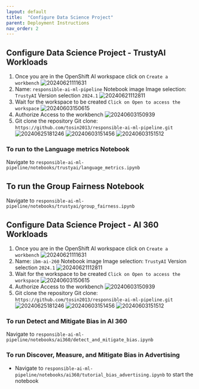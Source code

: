 ```yaml
---
layout: default
title:  "Configure Data Science Project" 
parent: Deployment Instructions
nav_order: 2
---
```


## Configure Data Science Project - TrustyAI Workloads

1. Once you are in the OpenShift AI workspace click on `Create a workbench`
![20240621111631](https://i.imgur.com/z5gcpKY.png)
2. Name: `responsible-ai-ml-pipeline`
Notebook image
Image selection: `TrustyAI`
Version selection `2024.1`
![20240621112811](https://i.imgur.com/JADcoD5.png)
3. Wait for the workspace to be created `Click on Open to access the workspace`
![20240603150615](https://i.imgur.com/MC7f4bK.png)
4. Authorize Access to the workbench
![20240603150939](https://i.imgur.com/LZApBNv.png)
5. Git clone the repository
Git clone: `https://github.com/tosin2013/responsible-ai-ml-pipeline.git`
![20240625181246](https://i.imgur.com/hqqTNjq.png)
![20240603151456](https://i.imgur.com/AQ037lj.png)
![20240603151512](https://i.imgur.com/6plqczC.png)

### To run  to the Language metrics Notebook
Navigate to `responsible-ai-ml-pipeline/notebooks/trustyai/language_metrics.ipynb`

## To run the Group Fairness Notebook
Navigate to `responsible-ai-ml-pipeline/notebooks/trustyai/group_fairness.ipynb`

## Configure Data Science Project - AI 360 Workloads
1. Once you are in the OpenShift AI workspace click on `Create a workbench`
![20240621111631](https://i.imgur.com/z5gcpKY.png)
1. Name: `ibm-ai-260`
Notebook image
Image selection: `TrustyAI`
Version selection `2024.1`
![20240621112811](https://i.imgur.com/JADcoD5.png)
1. Wait for the workspace to be created `Click on Open to access the workspace`
![20240603150615](https://i.imgur.com/MC7f4bK.png)
1. Authorize Access to the workbench
![20240603150939](https://i.imgur.com/LZApBNv.png)
1. Git clone the repository
Git clone: `https://github.com/tosin2013/responsible-ai-ml-pipeline.git`
![20240625181246](https://i.imgur.com/hqqTNjq.png)
![20240603151456](https://i.imgur.com/AQ037lj.png)
![20240603151512](https://i.imgur.com/6plqczC.png)

### To run Detect and Mitigate Bias in AI 360
 Navigate to `responsible-ai-ml-pipeline/notebooks/ai360/detect_and_mitigate_bias.ipynb`
### To run Discover, Measure, and Mitigate Bias in Advertising
* Navigate to `responsible-ai-ml-pipeline/notebooks/ai360/tutorial_bias_advertising.ipynb` to start the notebook
